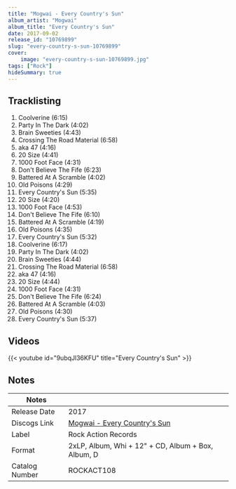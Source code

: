 ```yaml
---
title: "Mogwai - Every Country's Sun"
album_artist: "Mogwai"
album_title: "Every Country's Sun"
date: 2017-09-02
release_id: "10769899"
slug: "every-country-s-sun-10769899"
cover:
    image: "every-country-s-sun-10769899.jpg"
tags: ["Rock"]
hideSummary: true
---
```


## Tracklisting
1. Coolverine (6:15)
2. Party In The Dark (4:02)
3. Brain Sweeties (4:43)
4. Crossing The Road Material (6:58)
5. aka 47 (4:16)
6. 20 Size (4:41)
7. 1000 Foot Face (4:31)
8. Don't Believe The Fife (6:23)
9. Battered At A Scramble (4:02)
10. Old Poisons (4:29)
11. Every Country's Sun (5:35)
12. 20 Size (4:20)
13. 1000 Foot Face (4:53)
14. Don't Believe The Fife (6:10)
15. Battered At A Scramble (4:19)
16. Old Poisons (4:35)
17. Every Country's Sun (5:32)
18. Coolverine (6:17)
19. Party In The Dark (4:02)
20. Brain Sweeties (4:44)
21. Crossing The Road Material (6:58)
22. aka 47 (4:16)
23. 20 Size (4:44)
24. 1000 Foot Face (4:31)
25. Don't Believe The Fife (6:24)
26. Battered At A Scramble (4:03)
27. Old Poisons (4:30)
28. Every Country's Sun (5:37)

## Videos
{{< youtube id="9ubqJl36KFU" title="Every Country's Sun" >}}

## Notes

| Notes          |             |
| ---------------| ----------- |
| Release Date   | 2017 |
| Discogs Link   | [Mogwai - Every Country's Sun](https://www.discogs.com/release/10769899) |
| Label          | Rock Action Records |
| Format         | 2xLP, Album, Whi + 12\" + CD, Album + Box, Album, D |
| Catalog Number | ROCKACT108 |

